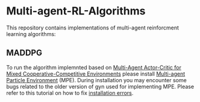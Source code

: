 # Multi-agent-RL-Algorithms

This repository contains implementations of multi-agent reinforcment learning algorithms:

## MADDPG 
To run the algorithm implemnted based on [Multi-Agent Actor-Critic for Mixed Cooperative-Competitive Environments](https://arxiv.org/abs/1706.02275) please install  [Multi-agent Particle Environment](https://github.com/openai/multiagent-particle-envs) (MPE). During installation you may encounter some bugs related to the older version of gyn used for implementing MPE. Please refer to this tutorial on how to fix [installation errors](https://medium.com/@amulyareddyk97/openais-multi-agent-particle-environments-515bea61c3ad). 
